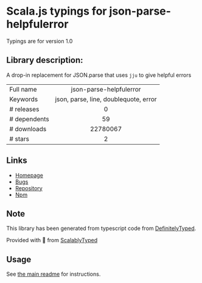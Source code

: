 
# Scala.js typings for json-parse-helpfulerror

Typings are for version 1.0

## Library description:
A drop-in replacement for JSON.parse that uses `jju` to give helpful errors

|                    |                 |
| ------------------ | :-------------: |
| Full name          | json-parse-helpfulerror |
| Keywords           | json, parse, line, doublequote, error |
| # releases         | 0 |
| # dependents       | 59 |
| # downloads        | 22780067 |
| # stars            | 2 |

## Links
- [Homepage](https://github.com/smikes/json-parse-helpfulerror)
- [Bugs](https://github.com/smikes/json-parse-helpfulerror/issues)
- [Repository](https://github.com/smikes/json-parse-helpfulerror)
- [Npm](https://www.npmjs.com/package/json-parse-helpfulerror)
    


## Note
This library has been generated from typescript code from [DefinitelyTyped](https://definitelytyped.org).

Provided with :purple_heart: from [ScalablyTyped](https://github.com/oyvindberg/ScalablyTyped)

## Usage
See [the main readme](../../readme.md) for instructions.


